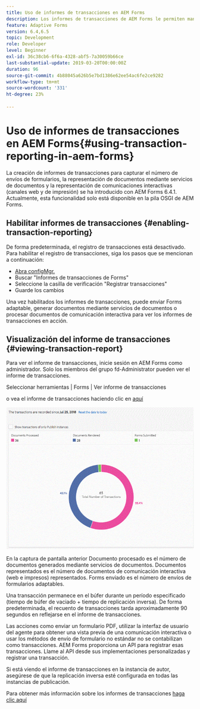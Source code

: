 ```yaml
---
title: Uso de informes de transacciones en AEM Forms
description: Los informes de transacciones de AEM Forms le permiten mantener un recuento de todas las transacciones realizadas desde una fecha especificada en su implementación de AEM Forms.
feature: Adaptive Forms
version: 6.4,6.5
topic: Development
role: Developer
level: Beginner
exl-id: 36c38cb6-6f6a-4328-abf5-7a30059b66ce
last-substantial-update: 2019-03-20T00:00:00Z
duration: 96
source-git-commit: 4b88045a626b5e7bd1386e62ee54ac6fe2ce9282
workflow-type: tm+mt
source-wordcount: '331'
ht-degree: 23%

---
```


# Uso de informes de transacciones en AEM Forms{#using-transaction-reporting-in-aem-forms}

La creación de informes de transacciones para capturar el número de envíos de formularios, la representación de documentos mediante servicios de documentos y la representación de comunicaciones interactivas (canales web y de impresión) se ha introducido con AEM Forms 6.4.1. Actualmente, esta funcionalidad solo está disponible en la pila OSGI de AEM Forms.

## Habilitar informes de transacciones {#enabling-transaction-reporting}

De forma predeterminada, el registro de transacciones está desactivado. Para habilitar el registro de transacciones, siga los pasos que se mencionan a continuación:

* [Abra configMgr.](http://localhost:4502/system/console/configMgr)
* Buscar &quot;Informes de transacciones de Forms&quot;
* Seleccione la casilla de verificación &quot;Registrar transacciones&quot;
* Guarde los cambios

Una vez habilitados los informes de transacciones, puede enviar Forms adaptable, generar documentos mediante servicios de documentos o procesar documentos de comunicación interactiva para ver los informes de transacciones en acción.

## Visualización del informe de transacciones {#viewing-transaction-report}

Para ver el informe de transacciones, inicie sesión en AEM Forms como administrador. Solo los miembros del grupo fd-Administrator pueden ver el informe de transacciones.

Seleccionar herramientas | Forms | Ver informe de transacciones

o vea el informe de transacciones haciendo clic en [aquí](http://localhost:4502/mnt/overlay/fd/transaction/gui/content/report.html)

![TransactionReporting](assets/transactionreporting.gif)

En la captura de pantalla anterior Documento procesado es el número de documentos generados mediante servicios de documentos. Documentos representados es el número de documentos de comunicación interactiva (web e impresos) representados. Forms enviado es el número de envíos de formularios adaptables.

Una transacción permanece en el búfer durante un período especificado (tiempo de búfer de vaciado + tiempo de replicación inversa). De forma predeterminada, el recuento de transacciones tarda aproximadamente 90 segundos en reflejarse en el informe de transacciones.

Las acciones como enviar un formulario PDF, utilizar la interfaz de usuario del agente para obtener una vista previa de una comunicación interactiva o usar los métodos de envío de formulario no estándar no se contabilizan como transacciones. AEM Forms proporciona un API para registrar esas transacciones. Llame al API desde sus implementaciones personalizadas y registrar una transacción.

Si está viendo el informe de transacciones en la instancia de autor, asegúrese de que la replicación inversa esté configurada en todas las instancias de publicación.

Para obtener más información sobre los informes de transacciones [haga clic aquí](https://helpx.adobe.com/experience-manager/6-4/forms/using/transaction-reports-overview.html)
